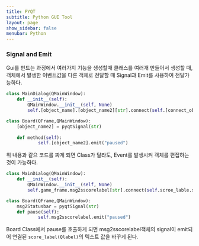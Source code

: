 ```yaml
---
title: PYQT
subtitle: Python GUI Tool
layout: page
show_sidebar: false
menubar: Python
---
```

### Signal and Emit
Gui를 만드는 과정에서 여러가지 기능을 생성할때 클래스를 여러개 만들어서 생성할 때, 객체에서 발생한 이벤트값을 다른 객체로 전달할 때 Signal과 Emit를 사용하여 전달가능하다.

```python
class MainDialog(QMainWindow):
    def __init__(self):
        QMainWindow.__init__(self, None)
        self.[object_name].[object_name2][str].connect(self.[connect_object].method)

class Board(QFrame,QMainWindow):
    [object_name2] = pyqtSignal(str)
                
    def method(self):
            self.[object_name2].emit("paused")
```
위 내용과 같으 코드를 짜게 되면 Class가 달라도, Event를 발생시켜 객체를 편집하는 것이 가능하다.
```python
class MainDialog(QMainWindow):
    def __init__(self):
        QMainWindow.__init__(self, None)
        self.game_frame.msg2sscorelabel[str].connect(self.scroe_lable.setText)

class Board(QFrame,QMainWindow):
    msg2Statusbar = pyqtSignal(str)
    def pause(self):
            self.msg2sscorelabel.emit("paused")
```
Board Class에서 pause를 호출하게 되면 msg2sscorelabel객체의 signal이 emit되어 연결된 `score_label(Qlabel)`의 텍스트 값을 바꾸게 된다.
